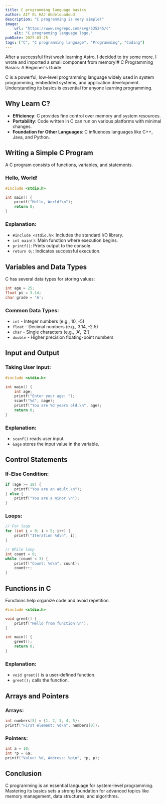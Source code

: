 ```yaml
---
title: C programming language basics
author: AIT EL HAJ Abdelouadoud
description: "C programming is very simple!"
image:
    url: "https://www.svgrepo.com/svg/535245/c"
    alt: "C programming language logo."
pubDate: 2025-03-25
tags: ["C", "C programming language", "Programming", "Coding"]
---
```


After a successful first week learning Astro, I decided to try some more. I wrote and imported a small component from memory!# C Programming Basics: A Beginner's Guide

C is a powerful, low-level programming language widely used in system programming, embedded systems, and application development. Understanding its basics is essential for anyone learning programming.

## Why Learn C?
- **Efficiency**: C provides fine control over memory and system resources.
- **Portability**: Code written in C can run on various platforms with minimal changes.
- **Foundation for Other Languages**: C influences languages like C++, Java, and Python.

## Writing a Simple C Program
A C program consists of functions, variables, and statements.

### Hello, World!
```c
#include <stdio.h>

int main() {
    printf("Hello, World!\n");
    return 0;
}
```
### Explanation:
- `#include <stdio.h>`: Includes the standard I/O library.
- `int main()`: Main function where execution begins.
- `printf()`: Prints output to the console.
- `return 0;`: Indicates successful execution.

## Variables and Data Types
C has several data types for storing values:

```c
int age = 25;
float pi = 3.14;
char grade = 'A';
```
### Common Data Types:
- `int` - Integer numbers (e.g., 10, -5)
- `float` - Decimal numbers (e.g., 3.14, -2.5)
- `char` - Single characters (e.g., 'A', 'Z')
- `double` - Higher precision floating-point numbers

## Input and Output
### Taking User Input:
```c
#include <stdio.h>

int main() {
    int age;
    printf("Enter your age: ");
    scanf("%d", &age);
    printf("You are %d years old.\n", age);
    return 0;
}
```
### Explanation:
- `scanf()` reads user input.
- `&age` stores the input value in the variable.

## Control Statements
### If-Else Condition:
```c
if (age >= 18) {
    printf("You are an adult.\n");
} else {
    printf("You are a minor.\n");
}
```
### Loops:
```c
// For loop
for (int i = 0; i < 5; i++) {
    printf("Iteration %d\n", i);
}

// While loop
int count = 0;
while (count < 3) {
    printf("Count: %d\n", count);
    count++;
}
```

## Functions in C
Functions help organize code and avoid repetition.

```c
#include <stdio.h>

void greet() {
    printf("Hello from function!\n");
}

int main() {
    greet();
    return 0;
}
```
### Explanation:
- `void greet()` is a user-defined function.
- `greet();` calls the function.

## Arrays and Pointers
### Arrays:
```c
int numbers[5] = {1, 2, 3, 4, 5};
printf("First element: %d\n", numbers[0]);
```
### Pointers:
```c
int a = 10;
int *p = &a;
printf("Value: %d, Address: %p\n", *p, p);
```

## Conclusion
C programming is an essential language for system-level programming. Mastering its basics sets a strong foundation for advanced topics like memory management, data structures, and algorithms.

